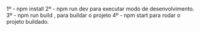 1º - npm install
2º - npm run dev para executar modo de desenvolvimento.
3º - npm run build , para buildar o projeto
4º - npm start para rodar o projeto buildado.
